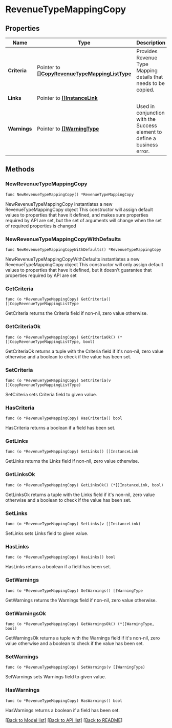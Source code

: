 # RevenueTypeMappingCopy

## Properties

Name | Type | Description | Notes
------------ | ------------- | ------------- | -------------
**Criteria** | Pointer to [**[]CopyRevenueTypeMappingListType**](CopyRevenueTypeMappingListType.md) | Provides Revenue Type Mapping details that needs to be copied. | [optional] 
**Links** | Pointer to [**[]InstanceLink**](InstanceLink.md) |  | [optional] 
**Warnings** | Pointer to [**[]WarningType**](WarningType.md) | Used in conjunction with the Success element to define a business error. | [optional] 

## Methods

### NewRevenueTypeMappingCopy

`func NewRevenueTypeMappingCopy() *RevenueTypeMappingCopy`

NewRevenueTypeMappingCopy instantiates a new RevenueTypeMappingCopy object
This constructor will assign default values to properties that have it defined,
and makes sure properties required by API are set, but the set of arguments
will change when the set of required properties is changed

### NewRevenueTypeMappingCopyWithDefaults

`func NewRevenueTypeMappingCopyWithDefaults() *RevenueTypeMappingCopy`

NewRevenueTypeMappingCopyWithDefaults instantiates a new RevenueTypeMappingCopy object
This constructor will only assign default values to properties that have it defined,
but it doesn't guarantee that properties required by API are set

### GetCriteria

`func (o *RevenueTypeMappingCopy) GetCriteria() []CopyRevenueTypeMappingListType`

GetCriteria returns the Criteria field if non-nil, zero value otherwise.

### GetCriteriaOk

`func (o *RevenueTypeMappingCopy) GetCriteriaOk() (*[]CopyRevenueTypeMappingListType, bool)`

GetCriteriaOk returns a tuple with the Criteria field if it's non-nil, zero value otherwise
and a boolean to check if the value has been set.

### SetCriteria

`func (o *RevenueTypeMappingCopy) SetCriteria(v []CopyRevenueTypeMappingListType)`

SetCriteria sets Criteria field to given value.

### HasCriteria

`func (o *RevenueTypeMappingCopy) HasCriteria() bool`

HasCriteria returns a boolean if a field has been set.

### GetLinks

`func (o *RevenueTypeMappingCopy) GetLinks() []InstanceLink`

GetLinks returns the Links field if non-nil, zero value otherwise.

### GetLinksOk

`func (o *RevenueTypeMappingCopy) GetLinksOk() (*[]InstanceLink, bool)`

GetLinksOk returns a tuple with the Links field if it's non-nil, zero value otherwise
and a boolean to check if the value has been set.

### SetLinks

`func (o *RevenueTypeMappingCopy) SetLinks(v []InstanceLink)`

SetLinks sets Links field to given value.

### HasLinks

`func (o *RevenueTypeMappingCopy) HasLinks() bool`

HasLinks returns a boolean if a field has been set.

### GetWarnings

`func (o *RevenueTypeMappingCopy) GetWarnings() []WarningType`

GetWarnings returns the Warnings field if non-nil, zero value otherwise.

### GetWarningsOk

`func (o *RevenueTypeMappingCopy) GetWarningsOk() (*[]WarningType, bool)`

GetWarningsOk returns a tuple with the Warnings field if it's non-nil, zero value otherwise
and a boolean to check if the value has been set.

### SetWarnings

`func (o *RevenueTypeMappingCopy) SetWarnings(v []WarningType)`

SetWarnings sets Warnings field to given value.

### HasWarnings

`func (o *RevenueTypeMappingCopy) HasWarnings() bool`

HasWarnings returns a boolean if a field has been set.


[[Back to Model list]](../README.md#documentation-for-models) [[Back to API list]](../README.md#documentation-for-api-endpoints) [[Back to README]](../README.md)


